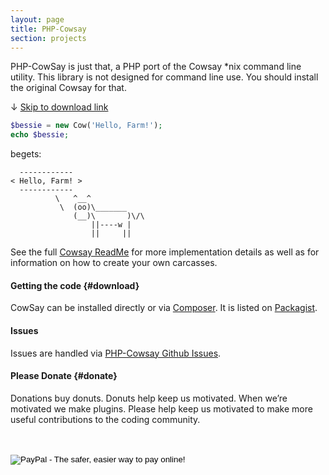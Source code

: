 ```yaml
---
layout: page
title: PHP-Cowsay
section: projects
---
```

PHP-CowSay is just that, a PHP port of the Cowsay *nix command line utility. This library is not designed for command line use. You should install the original Cowsay for that.

&#x2193; <a href="#download">Skip to download link</a>

``` php
$bessie = new Cow('Hello, Farm!');
echo $bessie;
```

begets:

```
  ------------
< Hello, Farm! >
  ------------
          \   ^__^
           \  (oo)\_______
              (__)\       )\/\
                  ||----w |
                  ||     ||
```

See the full <a href="https://github.com/Gipetto/CowSay">Cowsay ReadMe</a> for more implementation details as well as for information on how to create your own carcasses.

#### Getting the code {#download}

CowSay can be installed directly or via <a href="https://getcomposer.org">Composer</a>. It is listed on <a href="https://packagist.org/packages/gipetto/cowsay">Packagist</a>.

#### Issues

Issues are handled via <a href="https://github.com/Gipetto/CowSay/issues">PHP-Cowsay Github Issues</a>.

#### Please Donate {#donate}

Donations buy donuts. Donuts help keep us motivated. When we&rsquo;re motivated we make plugins. Please help keep us motivated to make more useful contributions to the coding community.

<div id="paypal">
  <form action="https://www.paypal.com/cgi-bin/webscr" method="post">
      <input type="hidden" name="cmd" value="_s-xclick" /><br />
      <input type="hidden" name="hosted_button_id" value="6908957" /><br />
      <input type="image" src="https://www.paypal.com/en_US/i/btn/btn_donateCC_LG.gif" border="0" name="submit" alt="PayPal - The safer, easier way to pay online!" /><br />
      <img alt="" border="0" src="{{ site.baseurl }}/assets/pixel.gif" width="1" height="1" /><br />
	</form>
</div>
